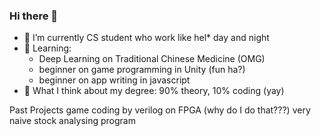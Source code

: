 ### Hi there 👋

<!--
**taliah-hl/taliah-hl** is a ✨ _special_ ✨ repository because its `README.md` (this file) appears on your GitHub profile.

Here are some ideas to get you started:

- 🔭 I’m currently working on ...
- 🌱 I’m currently learning ...
- 👯 I’m looking to collaborate on ...
- 🤔 I’m looking for help with ...
- 💬 Ask me about ...
- 📫 How to reach me: ...
- 😄 Pronouns: ...
- ⚡ Fun fact: ...
-->

- 🔭 I’m currently CS student who work like hel* day and night
- 🌱 Learning:
  - Deep Learning on Traditional Chinese Medicine (OMG)
  - beginner on game programming in Unity (fun ha?)
  - beginner on app writing in javascript
- 🤔 What I think about my degree: 90% theory, 10% coding (yay)

Past Projects
game coding by verilog on FPGA (why do I do that???)
very naive stock analysing program

